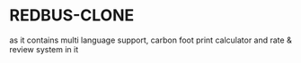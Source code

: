 # REDBUS-CLONE
as it contains multi language support, carbon foot print calculator and rate & review system in it 
